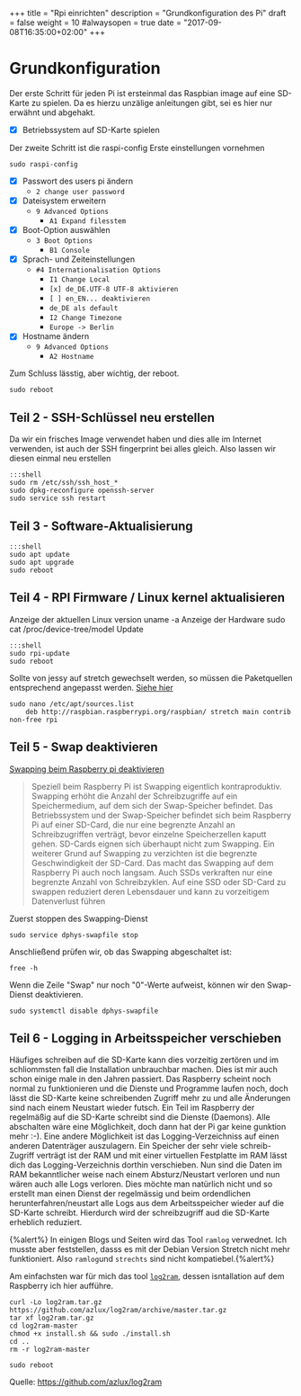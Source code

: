 ﻿+++
title = "Rpi einrichten"
description = "Grundkonfiguration des Pi"
draft = false
weight = 10
#alwaysopen = true
date = "2017-09-08T16:35:00+02:00"
+++
# Grundkonfiguration

Der erste Schritt für jeden Pi ist ersteinmal das Raspbian image auf eine SD-Karte zu spielen.
Da es hierzu unzälige anleitungen gibt, sei es hier nur erwähnt und abgehakt.

* [x] Betriebssystem auf SD-Karte spielen

Der zweite Schritt ist die raspi-config Erste einstellungen vornehmen

    sudo raspi-config

* [x] Passwort des users pi ändern
  + `2 change user password`
* [x] Dateisystem erweitern
  + `9 Advanced Options`
    - `A1 Expand filesstem`
* [x] Boot-Option auswählen
  + `3 Boot Options`
    - `B1 Console`
* [x] Sprach- und Zeiteinstellungen
  + `#4 Internationalisation Options`
    - `I1 Change Local`
    - `[x] de_DE.UTF-8 UTF-8 aktivieren`
    - `[ ] en_EN... deaktivieren`
    - `de_DE als default`
    - `I2 Change Timezone`
    - `Europe -> Berlin`
* [x] Hostname ändern
  + `9 Advanced Options`
    - `A2 Hostname`

Zum Schluss lässtig, aber wichtig, der reboot.

    sudo reboot

## Teil 2 - SSH-Schlüssel neu erstellen

Da wir ein frisches Image verwendet haben und dies alle im Internet verwenden, ist auch der SSH fingerprint bei alles gleich. Also lassen wir diesen einmal neu erstellen

    :::shell
    sudo rm /etc/ssh/ssh_host_*
    sudo dpkg-reconfigure openssh-server
    sudo service ssh restart

## Teil 3 - Software-Aktualisierung

    :::shell
    sudo apt update
    sudo apt upgrade
    sudo reboot

## Teil 4 - RPI Firmware / Linux kernel aktualisieren

Anzeige der aktuellen Linux version
    uname -a
Anzeige der Hardware
    sudo cat /proc/device-tree/model
Update

    :::shell
    sudo rpi-update
    sudo reboot

Sollte von jessy auf stretch gewechselt werden, so müssen die Paketquellen entsprechend angepasst werden. [Siehe hier](https://www.elektronik-kompendium.de/sites/raspberry-pi/2204031.htm)

    sudo nano /etc/apt/sources.list
        deb http://raspbian.raspberrypi.org/raspbian/ stretch main contrib non-free rpi

## Teil 5 - Swap deaktivieren

[Swapping beim Raspberry pi deaktivieren](https://www.elektronik-kompendium.de/sites/raspberry-pi/2002131.htm)
> Speziell beim Raspberry Pi ist Swapping eigentlich kontraproduktiv. Swapping erhöht die Anzahl der Schreibzugriffe auf ein Speichermedium, auf dem sich der Swap-Speicher befindet. Das Betriebssystem und der Swap-Speicher befindet sich beim Raspberry Pi auf einer SD-Card, die nur eine begrenzte Anzahl an Schreibzugriffen verträgt, bevor einzelne Speicherzellen kaputt gehen. SD-Cards eignen sich überhaupt nicht zum Swapping.
> Ein weiterer Grund auf Swapping zu verzichten ist die begrenzte Geschwindigkeit der SD-Card. Das macht das Swapping auf dem Raspberry Pi auch noch langsam.
> Auch SSDs verkraften nur eine begrenzte Anzahl von Schreibzyklen. Auf eine SSD oder SD-Card zu swappen reduziert deren Lebensdauer und kann zu vorzeitigem Datenverlust führen

Zuerst stoppen des Swapping-Dienst

    sudo service dphys-swapfile stop

Anschließend prüfen wir, ob das Swapping abgeschaltet ist:

    free -h

Wenn die Zeile "Swap" nur noch "0"-Werte aufweist, können wir den Swap-Dienst deaktivieren.

    sudo systemctl disable dphys-swapfile

## Teil 6 - Logging in Arbeitsspeicher verschieben

Häufiges schreiben auf die SD-Karte kann dies vorzeitig zertören und im schliommsten fall die Installation unbrauchbar machen. Dies ist mir auch schon einige male in den Jahren passiert. Das Raspberry scheint noch normal zu funktionieren und die Dienste und Programme laufen noch, doch lässt die SD-Karte keine schreibenden Zugriff mehr zu und alle Änderungen sind nach einem Neustart wieder futsch.
Ein Teil im Raspberry der regelmäßig auf die SD-Karte schreibt sind die Dienste (Daemons). Alle abschalten wäre eine Möglichkeit, doch dann hat der Pi gar keine gunktion mehr :-).
Eine andere Möglichkeit ist das Logging-Verzeichniss auf einen anderen Datenträger auszulagern. Ein Speicher der sehr viele schreib-Zugriff verträgt ist der RAM und mit einer virtuellen Festplatte im RAM lässt dich das Logging-Verzeichnis dorthin verschieben.
Nun sind die Daten im RAM bekanntlicher weise nach einem Absturz/Neustart verloren und nun wären auch alle Logs verloren. Dies möchte man natürlich nicht und so erstellt man einen Dienst der regelmässig und beim ordendlichen herunterfahren/neustart alle Logs aus dem Arbeitsspeicher wieder auf die SD-Karte schreibt. Hierdurch wird der schreibzugriff aud die SD-Karte erheblich reduziert.

{%alert%}
In einigen Blogs und Seiten wird das Tool `ramlog` verwednet. Ich musste aber feststellen, dasss es mit der Debian Version Stretch nicht mehr funktioniert. Also `ramlog`und `strechts` sind nicht kompatiebel.{%alert%}

Am einfachsten war für mich das tool [`log2ram`](https://github.com/azlux/log2ram), dessen isntallation auf dem Raspberry ich hier aufführe.

    curl -Lo log2ram.tar.gz https://github.com/azlux/log2ram/archive/master.tar.gz
    tar xf log2ram.tar.gz
    cd log2ram-master
    chmod +x install.sh && sudo ./install.sh
    cd ..
    rm -r log2ram-master

    sudo reboot

Quelle: https://github.com/azlux/log2ram